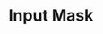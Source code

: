 ---
layout: layouts/right
title: Input Mask
tags: patterns
summary:

include: "{% include 'patterns/input-mask/input-mask.md' %}"
---